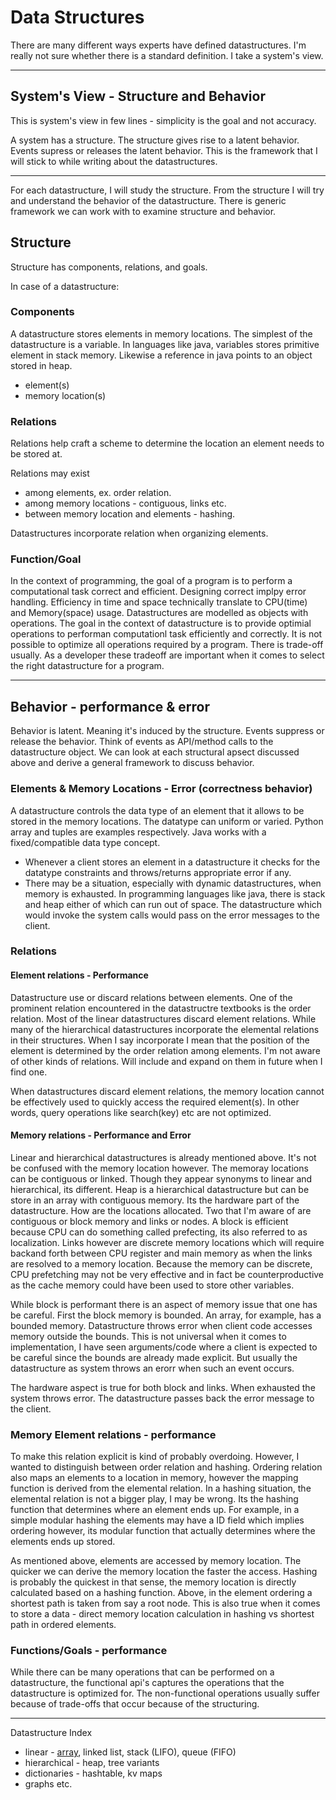 # Data Structures 
There are many different ways experts have defined datastructures. I'm really not sure whether there is a standard definition. I take a system's view.  

--- 
## System's View - Structure and Behavior
This is system's view in few lines - simplicity is the goal and not accuracy. 

A system has a structure. The structure gives rise to a latent behavior. Events supress or releases the latent behavior. This is the framework that I will stick to while writing about the datastructures.

---

For each datastructure, I will study the structure. From the structure I will try and understand the behavior of the datastructure. There is generic framework we can work with to examine structure and behavior. 

## Structure 
Structure has components, relations, and goals. 

In case of a datastructure:

### Components
A datastructure stores elements in memory locations. The simplest of the datastructure is a variable. In languages like java, variables stores primitive 
element in stack memory. Likewise a reference in java points to an object stored in heap. 
+ element(s)
+ memory location(s)

### Relations
Relations help craft a scheme to determine the location an element needs to be stored at.

Relations may exist
+ among elements, ex. order relation.
+ among memory locations - contiguous, links etc.
+ between memory location and elements - hashing.

Datastructures incorporate relation when organizing elements.


### Function/Goal
In the context of programming, the goal of a program is to perform a computational task correct and efficient. Designing correct implpy error handling. Efficiency in time and space technically translate to CPU(time) and Memory(space) usage. Datastructures are modelled as objects with operations. The goal in the context of datastructure is to provide optimial operations to performan computationl task efficiently and correctly. It is not possible to optimize all operations required by a program. There is trade-off usually. As a developer these tradeoff are important when it comes to select the right datastructure for a program. 

---

## Behavior - performance & error
Behavior is latent. Meaning it's induced by the structure. Events suppress or release the behavior. Think of events as API/method calls to the datastructure object. We can look at each structural apsect discussed above and derive a general framework to discuss behavior. 

### Elements & Memory Locations - Error (correctness behavior)
A datastructure controls the data type of an element that it allows to be stored in the memory locations. The datatype can uniform or varied. Python array and tuples are examples respectively. Java works with a fixed/compatible data type concept. 

+ Whenever a client stores an element in a datastructure it checks for the datatype constraints and throws/returns appropriate error if any. 
+ There may be a situation, especially with dynamic datastructures, when memory is exhausted. In programming languages like java, there is stack and heap either of which can run out of space. The datastructure which would invoke the system calls would pass on the error messages to the client.

### Relations 

#### Element relations - Performance
Datastructure use or discard relations between elements. One of the prominent relation encountered in the  datastructre textbooks is the order relation. Most of the linear datastructures discard element relations. While many of the hierarchical datastructures incorporate the elemental relations in their structures. When I say incorporate I mean that the position of the element is determined by the order relation among elements. I'm not aware of other kinds of relations. Will include and expand on them in future when I find one. 

When datastructures discard element relations, the memory location cannot be effectively used to quickly access the required element(s). In other words, query operations like search(key) etc are not optimized. 

#### Memory relations - Performance and Error
Linear and hierarchical datastructures is already mentioned above. It's not be confused with the memory location however. The memoray locations can be contiguous or linked. Though they appear synonyms to linear and hierarchical, its different.  Heap is a hierarchical datastructure but can be store in an array with contiguous memory. Its the hardware part of the datastructure. How are the locations allocated. Two that I'm aware of are contiguous or block memory and links or nodes. A block is efficient because CPU can do something called prefecting, its also referred to as localization. Links however are discrete memory locations which will require backand forth between CPU register and main memory as when the links are resolved to a memory location. Because the memory can be discrete, CPU prefetching may not be very effective and in fact be counterproductive as the cache memory could have been used to store other variables. 

While block is performant there is an aspect of memory issue that one has be careful. First the block memory is bounded. An array, for example, has a bounded memory. Datastructure throws error when client code accesses memory outside the bounds. This is not universal when it comes to implementation, I have seen arguments/code where a client is expected to be careful since the bounds are already made explicit. But usually the datastructure as system throws an erorr when such an event occurs. 

The hardware aspect is true for both block and links. When exhausted the system throws error. The datastructure passes back the error message to the client.

### Memory Element relations - performance
To make this relation explicit is kind of probably overdoing. However, I wanted to distinguish between order relation and hashing. Ordering relation also maps an elements to a location in memory, however the mapping function is derived from the elemental relation. In a hashing situation, the elemental relation is not a bigger play, I may be wrong. Its the hashing function that determines where an element ends up. For example, in a simple modular hashing the elements may have a ID field which implies ordering however, its modular function that actually determines where the elements ends up stored.  

As mentioned above, elements are accessed by memory location. The quicker we can derive the memory location the faster the access. Hashing is probably the quickest in that sense, the memory location is directly calculated based on a hashing function. Above, in the element ordering a shortest path is taken from say a root node. This is also true when it comes to store a data - direct memory location calculation in hashing vs shortest path in ordered elements.


### Functions/Goals - performance
While there can be many operations that can be performed on a datastructure, the functional api's captures the operations that the datastructure is optimized for. The non-functional operations usually suffer because of trade-offs that occur because of the structuring.


--- 

Datastructure Index 
+ linear - [array](array/README.md), linked list, stack (LIFO), queue (FIFO)
+ hierarchical - heap, tree variants
+ dictionaries - hashtable, kv maps
+ graphs
etc.
